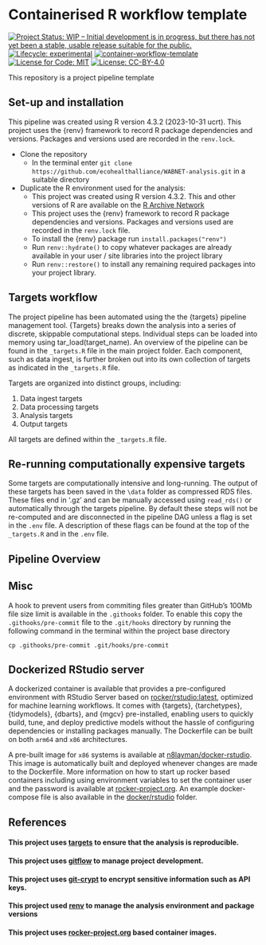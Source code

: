 
<!-- README.md is generated from README.Rmd. Please edit that file -->

# Containerised R workflow template

<!-- badges: start -->

[![Project Status: WIP – Initial development is in progress, but there
has not yet been a stable, usable release suitable for the
public.](https://www.repostatus.org/badges/latest/wip.svg)](https://www.repostatus.org/#wip)
[![Lifecycle:
experimental](https://img.shields.io/badge/lifecycle-experimental-orange.svg)](https://lifecycle.r-lib.org/articles/stages.html#experimental)
[![container-workflow-template](https://github.com/ecohealthalliance/container-template/actions/workflows/container-workflow-template.yml/badge.svg)](https://github.com/ecohealthalliance/container-template/actions/workflows/container-workflow-template.yml)
[![License for Code:
MIT](https://img.shields.io/badge/License%20(for%20code)-MIT-yellow.svg)](https://opensource.org/licenses/MIT)
[![License:
CC-BY-4.0](https://img.shields.io/badge/License%20(for%20text)-CC_BY_4.0-blue.svg)](https://creativecommons.org/licenses/by/4.0/)

<!-- badges: end -->

This repository is a project pipeline template

## Set-up and installation

This pipeline was created using R version 4.3.2 (2023-10-31 ucrt). This
project uses the {renv} framework to record R package dependencies and
versions. Packages and versions used are recorded in the `renv.lock`.

- Clone the repository
  - In the terminal enter
    `git clone https://github.com/ecohealthalliance/WABNET-analysis.git`
    in a suitable directory
- Duplicate the R environment used for the analysis:
  - This project was created using R version 4.3.2. This and other
    versions of R are available on the [R Archive
    Network](https://cloud.r-project.org/)
  - This project uses the {renv} framework to record R package
    dependencies and versions. Packages and versions used are recorded
    in the `renv.lock` file.
  - To install the {renv} package run `install.packages("renv")`
  - Run `renv::hydrate()` to copy whatever packages are already
    available in your user / site libraries into the project library
  - Run `renv::restore()` to install any remaining required packages
    into your project library.

## Targets workflow

The project pipeline has been automated using the the {targets} pipeline
management tool. {Targets} breaks down the analysis into a series of
discrete, skippable computational steps. Individual steps can be loaded
into memory using tar_load(target_name). An overview of the pipeline can
be found in the `_targets.R` file in the main project folder. Each
component, such as data ingest, is further broken out into its own
collection of targets as indicated in the `_targets.R` file.

Targets are organized into distinct groups, including:

1.  Data ingest targets
2.  Data processing targets
3.  Analysis targets
4.  Output targets

All targets are defined within the `_targets.R` file.

## Re-running computationally expensive targets

Some targets are computationally intensive and long-running. The output
of these targets has been saved in the `\data` folder as compressed RDS
files. These files end in ‘.gz’ and can be manually accessed using
`read_rds()` or automatically through the targets pipeline. By default
these steps will not be re-computed and are disconnected in the pipeline
DAG unless a flag is set in the `.env` file. A description of these
flags can be found at the top of the `_targets.R` and in the `.env`
file.

## Pipeline Overview

## Misc

A hook to prevent users from commiting files greater than GitHub’s 100Mb
file size limit is available in the `.githooks` folder. To enable this
copy the `.githooks/pre-commit` file to the `.git/hooks` directory by
running the following command in the terminal within the project base
directory

    cp .githooks/pre-commit .git/hooks/pre-commit

## Dockerized RStudio server

A dockerized container is available that provides a pre-configured
environment with RStudio Server based on
[rocker/rstudio:latest](https://rocker-project.org/images/versioned/rstudio.html),
optimized for machine learning workflows. It comes with {targets},
{tarchetypes}, {tidymodels}, {dbarts}, and {mgcv} pre-installed,
enabling users to quickly build, tune, and deploy predictive models
without the hassle of configuring dependencies or installing packages
manually. The Dockerfile can be built on both `arm64` and `x86`
architectures.

A pre-built image for `x86` systems is available at
[n8layman/docker-rstudio](https://hub.docker.com/repository/docker/n8layman/rstudio-server/general).
This image is automatically built and deployed whenever changes are made
to the Dockerfile. More information on how to start up rocker based
containers including using environment variables to set the container
user and the password is available at
[rocker-project.org](https://rocker-project.org/images/versioned/rstudio.html).
An example docker-compose file is also available in the
[docker/rstudio](docker/rstudio) folder.

## References

#### This project uses [targets](https://books.ropensci.org/targets/) to ensure that the analysis is reproducible.

#### This project uses [gitflow](https://github.com/nvie/gitflow) to manage project development.

#### This project uses [git-crypt](https://github.com/AGWA/git-crypt) to encrypt sensitive information such as API keys.

#### This project used [renv](https://rstudio.github.io/renv/articles/renv.html) to manage the analysis environment and package versions

#### This project uses [rocker-project.org](https://rocker-project.org/images/versioned/rstudio.html) based container images.

